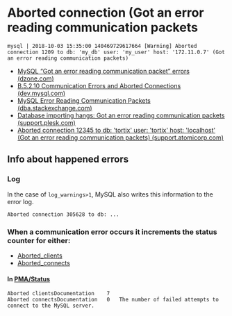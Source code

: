 # Aborted connection (Got an error reading communication packets

```
mysql | 2018-10-03 15:35:00 140469729617664 [Warning] Aborted connection 1209 to db: 'my_db' user: 'my_user' host: '172.11.0.7' (Got an error reading communication packets)
```

* [MySQL “Got an error reading communication packet” errors (dzone.com)](https://dzone.com/articles/mysql-got-an-error-reading-communication-packet-er)
* [B.5.2.10 Communication Errors and Aborted Connections (dev.mysql.com)](https://dev.mysql.com/doc/refman/8.0/en/communication-errors.html)
* [MySQL Error Reading Communication Packets (dba.stackexchange.com)](https://dba.stackexchange.com/a/19139)
* [Database importing hangs: Got an error reading communication packets (support.plesk.com)](https://support.plesk.com/hc/en-us/articles/115003853233-Database-importing-hangs-Got-an-error-reading-communication-packets)
* [Aborted connection 12345 to db: 'tortix' user: 'tortix' host: 'localhost' (Got an error reading communication packets) (support.atomicorp.com)](https://support.atomicorp.com/hc/en-us/articles/360000202388-Aborted-connection-12345-to-db-tortix-user-tortix-host-localhost-Got-an-error-reading-communication-packets-)

## Info about happened errors

### Log

In the case of `log_warnings>1`, MySQL also writes this information to the error log.

```
Aborted connection 305628 to db: ...
```

### When a communication error occurs it increments the status counter for either:

* [Aborted_clients](https://dev.mysql.com/doc/refman/5.6/en/server-status-variables.html#statvar_Aborted_clients)
* [Aborted_connects](https://dev.mysql.com/doc/refman/5.6/en/server-status-variables.html#statvar_Aborted_connects)

#### In [PMA/Status](/server_status_variables.php)

```
Aborted clientsDocumentation	7
Aborted connectsDocumentation	0	The number of failed attempts to connect to the MySQL server.
```
